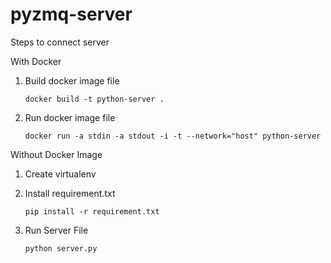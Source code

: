 # pyzmq-server
Steps to connect server

With Docker
1) Build docker image file

	```docker build -t python-server .```
2) Run docker image file
	
    ```docker run -a stdin -a stdout -i -t --network="host" python-server```

Without Docker Image
1) Create virtualenv
2) Install requirement.txt
	
    ```pip install -r requirement.txt```
3) Run Server File

    ```python server.py```
